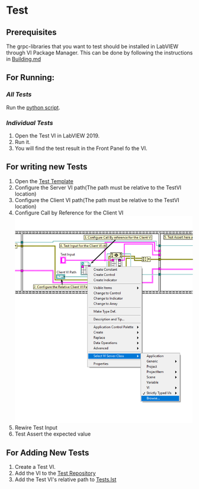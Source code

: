 # Test

## Prerequisites
The grpc-libraries that you want to test should be installed in LabVIEW through VI Package Manager. This can be done by following the instructions in [Building.md](/docs/Building.md)

## For Running:

### *All Tests*
Run the [python script](../tests/run_tests.py).

### *Individual Tests*
1. Open the Test VI in LabVIEW 2019.
2. Run it.
3. You will find the test result in the Front Panel fo the VI.

## For writing new Tests
1. Open the [Test Template](../tests/gRPC_ATS/TestUtility/Test_TemplateVI.vit)
2. Configure the Server VI path(The path must be relative to the TestVI location)
3. Configure the Client VI path(The path must be relative to the TestVI location)
4. Configure Call by Reference for the Client VI ![Configure Call by Reference for the Client VI](images/TestTemplate_CallByReference_HelperImage.png)
5. Rewire Test Input
6. Test Assert the expected value

## For Adding New Tests

1. Create a Test VI.
2. Add the VI to the [Test Repository](../tests/AutoTests/)
3. Add the Test VI's relative path to [Tests.lst](../tests/Tests.lst)
